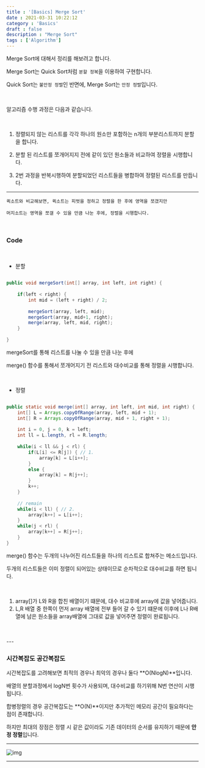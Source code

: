 ```yaml
---
title : '[Basics] Merge Sort'
date : 2021-03-31 10:22:12
category : 'Basics'
draft : false
description : "Merge Sort"
tags : ['Algorithm']
---
```


Merge Sort에 대해서 정리를 해보려고 합니다.

Merge Sort는 Quick Sort처럼 `분할 정복`을 이용하여 구현합니다.

Quick Sort는 `불안정 정렬`인 반면에, Merge Sort는 `안정 정렬`입니다.

<br/>

알고리즘 수행 과정은 다음과 같습니다.

<br/>

1. 정렬되지 않는 리스트를 각각 하나의 원소만 포함하는 n개의 부분리스트까지 분할을 합니다.
   
2. 분할 된 리스트를 쪼개어지지 전에 같이 있던 원소들과 비교하여 정렬을 시행합니다.
   
3. 2번 과정을 반복시행하여 분할되었던 리스트들을 병합하여 정렬된 리스트를 만듭니다.


---

    퀵소트와 비교해보면, 퀵소트는 피벗을 정하고 정렬을 한 후에 영역을 쪼갰지만

    머지소트는 영역을 쪼갤 수 있을 만큼 나눈 후에, 정렬을 시행합니다.


<br/>

### Code

<br/>

* 분할

```java

public void mergeSort(int[] array, int left, int right) {
    
    if(left < right) {
        int mid = (left + right) / 2;
        
        mergeSort(array, left, mid);
        mergeSort(array, mid+1, right);
        merge(array, left, mid, right);
    }
    
}


```

mergeSort를 통해 리스트를 나눌 수 있을 만큼 나눈 후에

merge() 함수를 통해서 쪼개어지기 전 리스트와 대수비교를 통해 정렬을 시행합니다.


<br/>

* 정렬

```java

public static void merge(int[] array, int left, int mid, int right) {
    int[] L = Arrays.copyOfRange(array, left, mid + 1);
    int[] R = Arrays.copyOfRange(array, mid + 1, right + 1);
    
    int i = 0, j = 0, k = left;
    int ll = L.length, rl = R.length;
    
    while(i < ll && j < rl) { 
        if(L[i] <= R[j]) { // 1.
            array[k] = L[i++];
        }
        else {
            array[k] = R[j++];
        }
        k++;
    }
    
    // remain
    while(i < ll) { // 2.
        array[k++] = L[i++];
    }
    while(j < rl) {
        array[k++] = R[j++];
    }
}


```

merge() 함수는 두개의 나누어진 리스트들을 하나의 리스트로 합쳐주는 메소드입니다.

두개의 리스트들은 이미 정렬이 되어있는 상태이므로 순차적으로 대수비교를 하면 됩니다.

<br/>

1. array[]가 L와 R을 합친 배열이기 떄문에, 대수 비교후에 array에 값을 넣어줍니다.
2. L,R 배열 중 한쪽이 먼저 array 배열에 전부 들어 갈 수 있기 떄문에 이후에 L나 R배열에 남은 원소들을 array배열에 그대로 값을 넣어주면 정렬이 완료됩니다.

<br/>



<br/>
---

### 시간복잡도 공간복잡도

시간복잡도를 고려해보면 최적의 경우나 최악의 경우나 둘다 **O(NlogN)**입니다.

배열의 분할과정에서 logN번 횟수가 사용되며, 대수비교를 하기위해 N번 연산이 시행됩니다.

합병정렬의 경우 공간복잡도는 **O(N)**이지만 추가적인 메모리 공간이 필요하다는 점이 존재합니다.

하지만 최대의 장점은 정렬 시 같은 값이라도 기존 데이터의 순서를 유지하기 때문에 **안정 정렬**입니다.

---

![img](https://img1.daumcdn.net/thumb/R1280x0/?scode=mtistory2&fname=http%3A%2F%2Fcfile6.uf.tistory.com%2Fimage%2F2748243C58BBF920230735)


---

